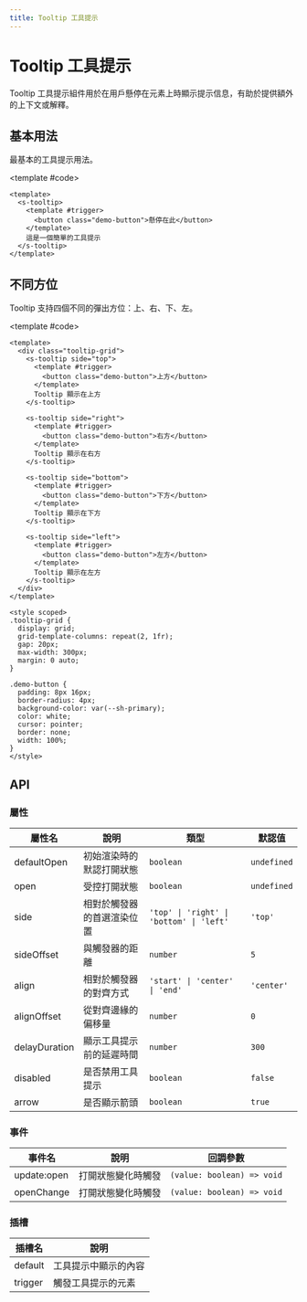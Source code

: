 ```yaml
---
title: Tooltip 工具提示
---
```


# Tooltip 工具提示

Tooltip 工具提示組件用於在用戶懸停在元素上時顯示提示信息，有助於提供額外的上下文或解釋。

## 基本用法

最基本的工具提示用法。

<Demo>
  <BasicDemo />
  
  <template #code>

```vue
<template>
  <s-tooltip>
    <template #trigger>
      <button class="demo-button">懸停在此</button>
    </template>
    這是一個簡單的工具提示
  </s-tooltip>
</template>
```

  </template>
</Demo>

## 不同方位

Tooltip 支持四個不同的彈出方位：上、右、下、左。

<Demo>
  <PlacementDemo />
  
  <template #code>

```vue
<template>
  <div class="tooltip-grid">
    <s-tooltip side="top">
      <template #trigger>
        <button class="demo-button">上方</button>
      </template>
      Tooltip 顯示在上方
    </s-tooltip>

    <s-tooltip side="right">
      <template #trigger>
        <button class="demo-button">右方</button>
      </template>
      Tooltip 顯示在右方
    </s-tooltip>

    <s-tooltip side="bottom">
      <template #trigger>
        <button class="demo-button">下方</button>
      </template>
      Tooltip 顯示在下方
    </s-tooltip>

    <s-tooltip side="left">
      <template #trigger>
        <button class="demo-button">左方</button>
      </template>
      Tooltip 顯示在左方
    </s-tooltip>
  </div>
</template>

<style scoped>
.tooltip-grid {
  display: grid;
  grid-template-columns: repeat(2, 1fr);
  gap: 20px;
  max-width: 300px;
  margin: 0 auto;
}

.demo-button {
  padding: 8px 16px;
  border-radius: 4px;
  background-color: var(--sh-primary);
  color: white;
  cursor: pointer;
  border: none;
  width: 100%;
}
</style>
```

  </template>
</Demo>

## API

### 屬性

| 屬性名        | 說明                       | 類型                                     | 默認值      |
| ------------- | -------------------------- | ---------------------------------------- | ----------- |
| defaultOpen   | 初始渲染時的默認打開狀態   | `boolean`                                | `undefined` |
| open          | 受控打開狀態               | `boolean`                                | `undefined` |
| side          | 相對於觸發器的首選渲染位置 | `'top' \| 'right' \| 'bottom' \| 'left'` | `'top'`     |
| sideOffset    | 與觸發器的距離             | `number`                                 | `5`         |
| align         | 相對於觸發器的對齊方式     | `'start' \| 'center' \| 'end'`           | `'center'`  |
| alignOffset   | 從對齊邊緣的偏移量         | `number`                                 | `0`         |
| delayDuration | 顯示工具提示前的延遲時間   | `number`                                 | `300`       |
| disabled      | 是否禁用工具提示           | `boolean`                                | `false`     |
| arrow         | 是否顯示箭頭               | `boolean`                                | `true`      |

### 事件

| 事件名      | 說明               | 回調參數                   |
| ----------- | ------------------ | -------------------------- |
| update:open | 打開狀態變化時觸發 | `(value: boolean) => void` |
| openChange  | 打開狀態變化時觸發 | `(value: boolean) => void` |

### 插槽

| 插槽名  | 說明                 |
| ------- | -------------------- |
| default | 工具提示中顯示的內容 |
| trigger | 觸發工具提示的元素   |

<script setup>
import { SHConfigProvider } from '@/index'
import BasicDemo from '@/components/Tooltip/demos/BasicDemo.vue'
import PlacementDemo from '@/components/Tooltip/demos/PlacementDemo.vue'
</script>
